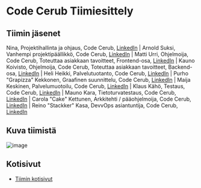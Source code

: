 # Code Cerub Tiimiesittely


## Tiimin jäsenet

Nina, Projektihallinta ja ohjaus, Code Cerub, [LinkedIn]() 
| Arnold Suksi, Vanhempi projektipäällikkö, Code Cerub, [LinkedIn]() 
| Matti Urri, Ohjelmoija, Code Cerub, Toteuttaa asiakkaan tavoitteet, Frontend-osa, [LinkedIn]() 
| Kauno Koivisto, Ohjelmoija, Code Cerub, Toteuttaa asiakkaan tavoitteet, Backend-osa, [LinkedIn]() 
| Heli Heikki, Palvelutuotanto, Code Cerub, [LinkedIn]() 
| Purho "Grapizza" Kekkonen, Graafinen suunnittelu, Code Cerub, [LinkedIn]() 
| Maija Keskinen, Palvelumuotoilu, Code Cerub, [LinkedIn]() 
| Klaus Kähö, Testaus, Code Cerub, [LinkedIn]() 
| Mauno Kara, Tietoturvatestaus, Code Cerub, [LinkedIn]() 
| Carola "Cake" Kettunen, Arkkitehti / pääohjelmoija, Code Cerub, [LinkedIn]() 
| Reino "Stackker" Kasa, DevvOps asiantuntija, Code Cerub, [LinkedIn]() 





## Kuva tiimistä

![image](https://gitlab.labranet.jamk.fi/ttc2070te2021s/S2021-AB5160/core/-/raw/master/assets/Tiimin_j%C3%A4senet1.2.jpg?inline=false)


## Kotisivut

* [Tiimin kotisivut]()
